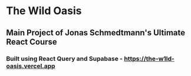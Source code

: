 # The Wild Oasis

## Main Project of Jonas Schmedtmann's Ultimate React Course
### Built using React Query and Supabase - https://the-w1ld-oasis.vercel.app
